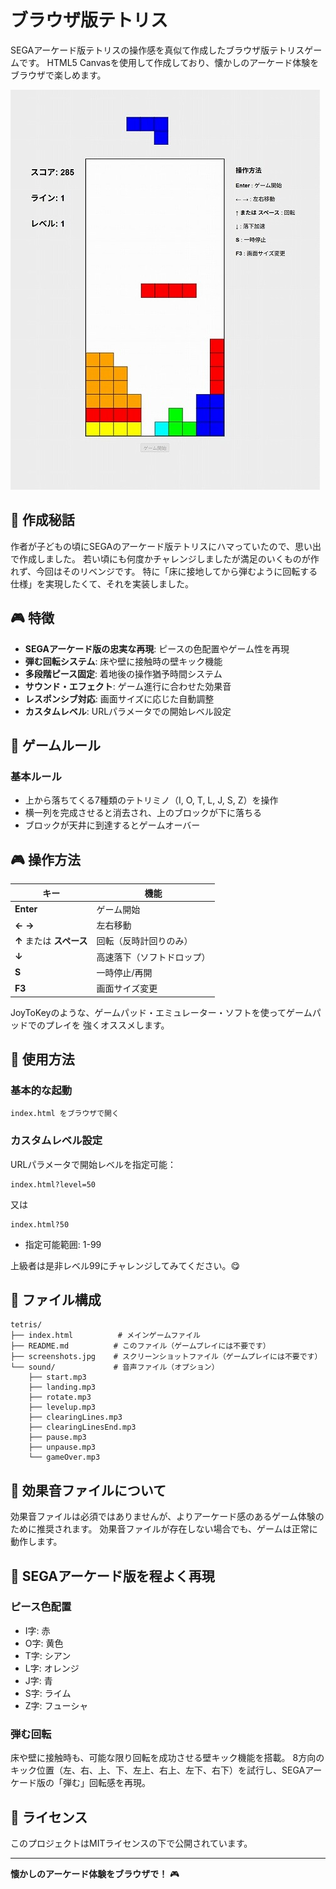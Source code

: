 # ブラウザ版テトリス

SEGAアーケード版テトリスの操作感を真似て作成したブラウザ版テトリスゲームです。
HTML5 Canvasを使用して作成しており、懐かしのアーケード体験をブラウザで楽しめます。

![スクリーンショット](./screenshots.jpg)

## 🎯 作成秘話

作者が子どもの頃にSEGAのアーケード版テトリスにハマっていたので、思い出で作成しました。
若い頃にも何度かチャレンジしましたが満足のいくものが作れず、今回はそのリベンジです。
特に「床に接地してから弾むように回転する仕様」を実現したくて、それを実装しました。

## 🎮 特徴

- **SEGAアーケード版の忠実な再現**: ピースの色配置やゲーム性を再現
- **弾む回転システム**: 床や壁に接触時の壁キック機能
- **多段階ピース固定**: 着地後の操作猶予時間システム
- **サウンド・エフェクト**: ゲーム進行に合わせた効果音
- **レスポンシブ対応**: 画面サイズに応じた自動調整
- **カスタムレベル**: URLパラメータでの開始レベル設定

## 🎯 ゲームルール

### 基本ルール
- 上から落ちてくる7種類のテトリミノ（I, O, T, L, J, S, Z）を操作
- 横一列を完成させると消去され、上のブロックが下に落ちる
- ブロックが天井に到達するとゲームオーバー

## 🎮 操作方法

| キー | 機能 |
|------|------|
| **Enter** | ゲーム開始 |
| **←** **→** | 左右移動 |
| **↑** または **スペース** | 回転（反時計回りのみ） |
| **↓** | 高速落下（ソフトドロップ） |
| **S** | 一時停止/再開 |
| **F3** | 画面サイズ変更 |

JoyToKeyのような、ゲームパッド・エミュレーター・ソフトを使ってゲームパッドでのプレイを
強くオススメします。

## 🚀 使用方法

### 基本的な起動
```
index.html をブラウザで開く
```

### カスタムレベル設定
URLパラメータで開始レベルを指定可能：
```
index.html?level=50
```
又は
```
index.html?50
```
- 指定可能範囲: 1-99

上級者は是非レベル99にチャレンジしてみてください。😋

## 📁 ファイル構成

```
tetris/
├── index.html          # メインゲームファイル
├── README.md          # このファイル（ゲームプレイには不要です）
├── screenshots.jpg    # スクリーンショットファイル（ゲームプレイには不要です）
└── sound/             # 音声ファイル（オプション）
    ├── start.mp3
    ├── landing.mp3
    ├── rotate.mp3
    ├── levelup.mp3
    ├── clearingLines.mp3
    ├── clearingLinesEnd.mp3
    ├── pause.mp3
    ├── unpause.mp3
    └── gameOver.mp3
```

## 🎵 効果音ファイルについて

効果音ファイルは必須ではありませんが、よりアーケード感のあるゲーム体験のために推奨されます。
効果音ファイルが存在しない場合でも、ゲームは正常に動作します。

## 🎨 SEGAアーケード版を程よく再現

### ピース色配置
- I字: 赤
- O字: 黄色  
- T字: シアン
- L字: オレンジ
- J字: 青
- S字: ライム
- Z字: フューシャ

### 弾む回転
床や壁に接触時も、可能な限り回転を成功させる壁キック機能を搭載。
8方向のキック位置（左、右、上、下、左上、右上、左下、右下）を試行し、SEGAアーケード版の「弾む」回転感を再現。

## 📝 ライセンス

このプロジェクトはMITライセンスの下で公開されています。

---

**懐かしのアーケード体験をブラウザで！** 🎮